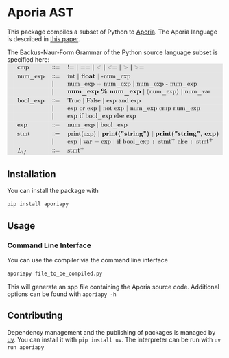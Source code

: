 # Aporia AST

This package compiles a subset of Python to [Aporia](https://github.com/EphraimSiegfried/aporia). The Aporia language is described in [this paper](https://www.arxiv.org/abs/2411.05570).

The Backus-Naur-Form Grammar of the Python source language subset is specified here:
![L_if bnf](lif_bnf.png)


## Installation

You can install the package with

```bash
pip install aporiapy
```

## Usage

### Command Line Interface

You can use the compiler via the command line interface

```bash
aporiapy file_to_be_compiled.py
```
This will generate an spp file containing the Aporia source code. Additional options can be found with `aporiapy -h`


## Contributing

Dependency management and the publishing of packages is managed by [uv](https://github.com/astral-sh/uv).
You can install it with `pip install uv`. The interpreter can be run with `uv run aporiapy`
